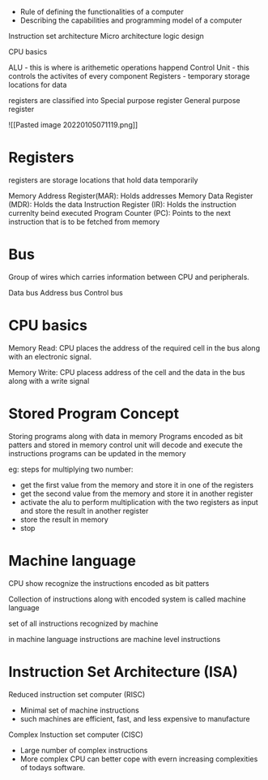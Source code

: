 - Rule of defining the functionalities of a computer
- Describing the capabilities and programming model of a computer

Instruction set architecture
Micro architecture
logic design

CPU basics

ALU - this is where is arithemetic operations happend
Control Unit - this controls the activites of every component
Registers - temporary storage locations for data

registers are classified into
Special purpose register
General purpose register

![[Pasted image 20220105071119.png]]

# Registers

registers are storage locations that hold data temporarily

Memory Address Register(MAR): Holds addresses
Memory Data Register (MDR): Holds the data
Instruction Register (IR): Holds the instruction currenlty beind executed
Program Counter (PC): Points to the next instruction that is to be fetched from memory

# Bus 

Group of wires which carries information between CPU and peripherals.

Data bus
Address bus
Control bus

# CPU basics

Memory Read:
CPU places the address of the required cell in the bus along with an electronic signal.

Memory Write:
CPU placess address of the cell and the data in the bus along with a write signal

# Stored Program Concept

Storing programs along with data in memory
Programs encoded as bit patters and stored in memory
control unit will decode and execute the instructions
programs can be updated in the memory

eg:
steps for multiplying two number:

- get the first value from the memory and store it in one of the registers
- get the second value from the memory and store it in another register
- activate the alu to perform multiplication with the two registers as input and store the result in another register
- store the result in memory
- stop


# Machine language

CPU show recognize the instructions encoded as bit patters

Collection of instructions along with encoded system is called machine language

set of all instructions recognized by machine

in machine language instructions are machine level instructions


# Instruction Set Architecture (ISA)

Reduced instruction set computer (RISC)
- Minimal set of machine instructions
- such machines are efficient, fast, and less expensive to manufacture

Complex Instuction set computer (CISC)
- Large number of complex instructions
- More complex CPU can better cope with evern increasing complexities of todays software.





